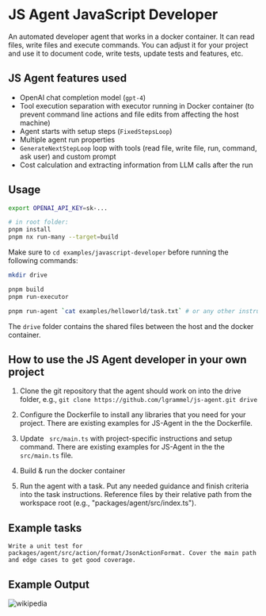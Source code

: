 # JS Agent JavaScript Developer

An automated developer agent that works in a docker container. It can read files, write files and execute commands. You can adjust it for your project and use it to document code, write tests, update tests and features, etc.

## JS Agent features used

- OpenAI chat completion model (`gpt-4`)
- Tool execution separation with executor running in Docker container (to prevent command line actions and file edits from affecting the host machine)
- Agent starts with setup steps (`FixedStepsLoop`)
- Multiple agent run properties
- `GenerateNextStepLoop` loop with tools (read file, write file, run, command, ask user) and custom prompt
- Cost calculation and extracting information from LLM calls after the run

## Usage

```sh
export OPENAI_API_KEY=sk-...

# in root folder:
pnpm install
pnpm nx run-many --target=build
```

Make sure to `cd examples/javascript-developer` before running the following commands:

```sh
mkdir drive

pnpm build
pnpm run-executor

pnpm run-agent `cat examples/helloworld/task.txt` # or any other instruction
```

The `drive` folder contains the shared files between the host and the docker container.

## How to use the JS Agent developer in your own project

1. Clone the git repository that the agent should work on into the drive folder, e.g.,
   `git clone https://github.com/lgrammel/js-agent.git drive`

2. Configure the Dockerfile to install any libraries that you need for your project.
   There are existing examples for JS-Agent in the the Dockerfile.

3. Update ` src/main.ts` with project-specific instructions and setup command.
   There are existing examples for JS-Agent in the the `src/main.ts` file.

4. Build & run the docker container

5. Run the agent with a task.
   Put any needed guidance and finish criteria into the task instructions.
   Reference files by their relative path from the workspace root (e.g., "packages/agent/src/index.ts").

## Example tasks

```
Write a unit test for packages/agent/src/action/format/JsonActionFormat. Cover the main path and edge cases to get good coverage.
```

## Example Output

![wikipedia](https://github.com/lgrammel/js-agent/blob/main/examples/javascript-developer/screenshot/autodev-001.png)
